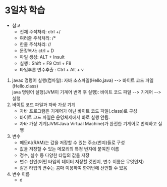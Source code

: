 # 3일차 학습

* 참고
  - 전체 주석처리: ctrl +/
  - 여러줄 주석처리: /*
  - 한줄 주석처리: //
  - 문장복사: ctrl + D
  - 파일 생성: ALT + Insult
  - 실행 : Shift + F9
           Ctrl + F8
  - 타입추론 변수추출 : Ctrl + Alt + v
  
1. javac 명령어 실행(컴파일): 자바 소스파일(Hello,java) --> 바이트 코드 파일(Hello.class)  
   java 명령어 실행(JVM이 기계어 번역 후 실행): 바이트 코드 파일 --> 기계어 --> 실행  
2. 바이트 코드 파일과 자바 가상 기계  
    - 자바 프로그램은 기계어가 아닌 바이트 코드 파일(.class)로 구성  
    - 바이트 코드 파일은 운영체제에서 바로 실행 안됨.
    - 자바 가상 기계(JVM:Java Virtual Machine)가 완전한 기계어로 번역하고 실행  
3. 변수  
   - 메모리(RAM)는 값을 저장할 수 있는 주소(번지)들로 구성
   - 값을 저장할 수 있는 메모리의 특정 번지에 붙여진 이름
   - 정수, 실수 등 다양한 타입의 값을 저장
   - 변수 선언(어떤 타입의 데이터 저장할 것인지, 변수 이름은 무엇인지)
   - 같은 타입의 변수는 콤마 이용하여 한꺼번에 선언할 수 있음
4. 변수 이름  
   - d 